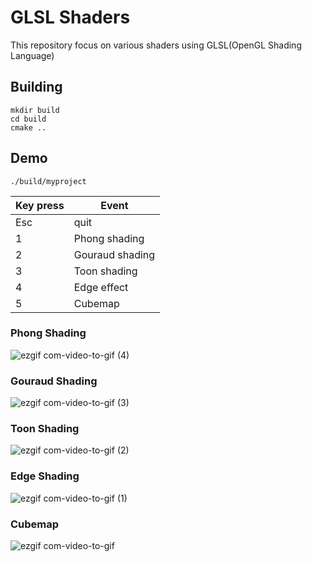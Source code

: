 # GLSL Shaders

This repository focus on various shaders using GLSL(OpenGL Shading Language)

## Building

```
mkdir build
cd build
cmake ..
```

## Demo

```
./build/myproject
```

| Key press | Event           |
|-----------|-----------------|
| Esc       | quit            |
| 1         | Phong shading   |
| 2         | Gouraud shading |
| 3         | Toon shading    |
| 4         | Edge effect     |
| 5         | Cubemap         |

### Phong Shading

![ezgif com-video-to-gif (4)](https://user-images.githubusercontent.com/80531783/222046523-b5d32edd-0830-4c57-b347-75cebb243493.gif)

### Gouraud Shading

![ezgif com-video-to-gif (3)](https://user-images.githubusercontent.com/80531783/222046517-266697a4-1012-40af-9410-bcf8d93d9202.gif)

### Toon Shading

![ezgif com-video-to-gif (2)](https://user-images.githubusercontent.com/80531783/222046500-5c28f2d8-77a5-41f8-9d89-0052131df7e1.gif)

### Edge Shading

![ezgif com-video-to-gif (1)](https://user-images.githubusercontent.com/80531783/222046484-10509318-2aa6-4bdd-9f6a-092f9d6286c5.gif)

### Cubemap

![ezgif com-video-to-gif](https://user-images.githubusercontent.com/80531783/222046471-d60a8158-0d00-4e55-86a0-6bc9ff05e2fb.gif)
